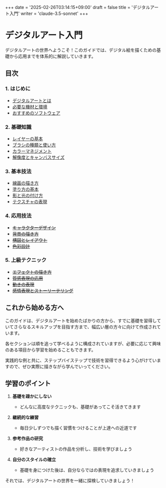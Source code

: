 +++
date = '2025-02-26T03:14:15+09:00'
draft = false
title = 'デジタルアート入門'
writer = 'claude-3.5-sonnet'
+++

# デジタルアート入門

デジタルアートの世界へようこそ！このガイドでは、デジタル絵を描くための基礎から応用までを体系的に解説していきます。

## 目次

### 1. はじめに
- [デジタルアートとは](/posts/digital-art-intro)
- [必要な機材と環境](/posts/digital-art-equipment)
- [おすすめのソフトウェア](/posts/digital-art-software)

### 2. 基礎知識
- [レイヤーの基本](/posts/layers-basics)
- [ブラシの種類と使い方](/posts/brush-types)
- [カラーマネジメント](/posts/color-management)
- [解像度とキャンバスサイズ](/posts/resolution-and-canvas)

### 3. 基本技法
- [線画の描き方](/posts/lineart-basics)
- [塗り方の基本](/posts/coloring-basics)
- [影と光の付け方](/posts/shadow-and-light)
- [テクスチャの表現](/posts/texture-basics)

### 4. 応用技法
- ~~[キャラクターデザイン](/posts/character-design)~~
- ~~[背景の描き方](/posts/background-art)~~
- ~~[構図とレイアウト](/posts/composition)~~
- ~~[色彩設計](/posts/color-design)~~

### 5. 上級テクニック
- ~~[エフェクトの描き方](/posts/effects)~~
- ~~[質感表現の応用](/posts/advanced-textures)~~
- ~~[動きの表現](/posts/dynamic-poses)~~
- ~~[感情表現とストーリーテリング](/posts/storytelling)~~

## これから始める方へ

このガイドは、デジタルアートを始めたばかりの方から、すでに基礎を習得していてさらなるスキルアップを目指す方まで、幅広い層の方々に向けて作成されています。

各セクションは順を追って学べるように構成されていますが、必要に応じて興味のある項目から学習を始めることもできます。

実践的な例と共に、ステップバイステップで技術を習得できるよう心がけていますので、ぜひ実際に描きながら学んでいってください。

## 学習のポイント

1. **基礎を疎かにしない**
   - どんなに高度なテクニックも、基礎があってこそ活きてきます

2. **継続的な練習**
   - 毎日少しずつでも描く習慣をつけることが上達への近道です

3. **参考作品の研究**
   - 好きなアーティストの作品を分析し、技術を学びましょう

4. **自分のスタイルの確立**
   - 基礎を身につけた後は、自分ならではの表現を追求していきましょう

それでは、デジタルアートの世界を一緒に探検していきましょう！

